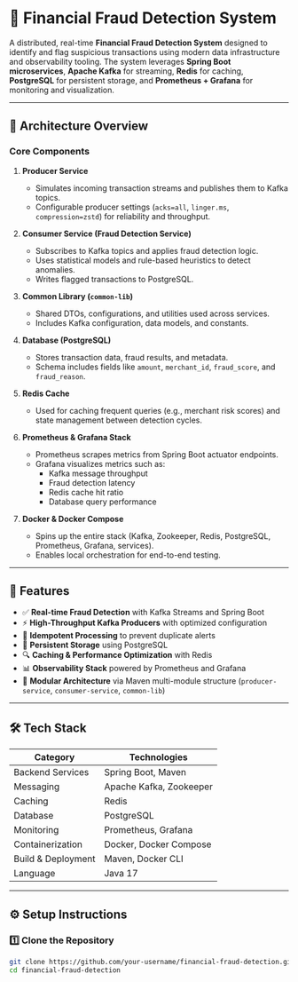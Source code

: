 # 🏦 Financial Fraud Detection System

A distributed, real-time **Financial Fraud Detection System** designed to identify and flag suspicious transactions using modern data infrastructure and observability tooling. The system leverages **Spring Boot microservices**, **Apache Kafka** for streaming, **Redis** for caching, **PostgreSQL** for persistent storage, and **Prometheus + Grafana** for monitoring and visualization.

---

## 🚀 Architecture Overview

### **Core Components**
1. **Producer Service**  
   - Simulates incoming transaction streams and publishes them to Kafka topics.  
   - Configurable producer settings (`acks=all`, `linger.ms`, `compression=zstd`) for reliability and throughput.

2. **Consumer Service (Fraud Detection Service)**  
   - Subscribes to Kafka topics and applies fraud detection logic.  
   - Uses statistical models and rule-based heuristics to detect anomalies.  
   - Writes flagged transactions to PostgreSQL.

3. **Common Library (`common-lib`)**  
   - Shared DTOs, configurations, and utilities used across services.  
   - Includes Kafka configuration, data models, and constants.

4. **Database (PostgreSQL)**  
   - Stores transaction data, fraud results, and metadata.  
   - Schema includes fields like `amount`, `merchant_id`, `fraud_score`, and `fraud_reason`.

5. **Redis Cache**  
   - Used for caching frequent queries (e.g., merchant risk scores) and state management between detection cycles.

6. **Prometheus & Grafana Stack**  
   - Prometheus scrapes metrics from Spring Boot actuator endpoints.  
   - Grafana visualizes metrics such as:
     - Kafka message throughput  
     - Fraud detection latency  
     - Redis cache hit ratio  
     - Database query performance  

7. **Docker & Docker Compose**  
   - Spins up the entire stack (Kafka, Zookeeper, Redis, PostgreSQL, Prometheus, Grafana, services).  
   - Enables local orchestration for end-to-end testing.

---

## 🧠 Features

- ✅ **Real-time Fraud Detection** with Kafka Streams and Spring Boot  
- ⚡ **High-Throughput Kafka Producers** with optimized configuration  
- 🔄 **Idempotent Processing** to prevent duplicate alerts  
- 💾 **Persistent Storage** using PostgreSQL  
- 🔍 **Caching & Performance Optimization** with Redis  
- 📊 **Observability Stack** powered by Prometheus and Grafana  
- 🧩 **Modular Architecture** via Maven multi-module structure (`producer-service`, `consumer-service`, `common-lib`)

---

## 🛠️ Tech Stack

| Category | Technologies |
|-----------|---------------|
| Backend Services | Spring Boot, Maven |
| Messaging | Apache Kafka, Zookeeper |
| Caching | Redis |
| Database | PostgreSQL |
| Monitoring | Prometheus, Grafana |
| Containerization | Docker, Docker Compose |
| Build & Deployment | Maven, Docker CLI |
| Language | Java 17 |

---

## ⚙️ Setup Instructions

### **1️⃣ Clone the Repository**
```bash
git clone https://github.com/your-username/financial-fraud-detection.git
cd financial-fraud-detection